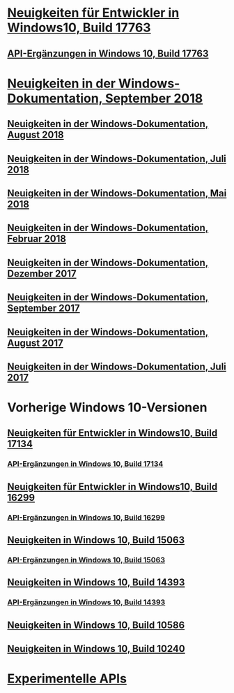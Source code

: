 # [Neuigkeiten für Entwickler in Windows10, Build 17763](../whats-new/windows-10-build-17763.md)
## [API-Ergänzungen in Windows 10, Build 17763](../whats-new/windows-10-build-17763-api-diff.md)
# [Neuigkeiten in der Windows-Dokumentation, September 2018](../whats-new/windows-docs-september-2018.md)
## [Neuigkeiten in der Windows-Dokumentation, August 2018](../whats-new/windows-docs-august-2018.md)
## [Neuigkeiten in der Windows-Dokumentation, Juli 2018](../whats-new/windows-docs-july-2018.md)
## [Neuigkeiten in der Windows-Dokumentation, Mai 2018](../whats-new/windows-docs-may-2018.md)
## [Neuigkeiten in der Windows-Dokumentation, Februar 2018](../whats-new/windows-docs-february-2018.md)
## [Neuigkeiten in der Windows-Dokumentation, Dezember 2017](../whats-new/windows-docs-december-2017.md)
## [Neuigkeiten in der Windows-Dokumentation, September 2017](../whats-new/windows-docs-september-2017.md)
## [Neuigkeiten in der Windows-Dokumentation, August 2017](../whats-new/windows-docs-august-2017.md)
## [Neuigkeiten in der Windows-Dokumentation, Juli 2017](../whats-new/windows-docs-july-2017.md)
# Vorherige Windows 10-Versionen
## [Neuigkeiten für Entwickler in Windows10, Build 17134](../whats-new/windows-10-build-17134.md)
### [API-Ergänzungen in Windows 10, Build 17134](../whats-new/windows-10-build-17134-api-diff.md)
## [Neuigkeiten für Entwickler in Windows10, Build 16299](../whats-new/windows-10-build-16299.md)
### [API-Ergänzungen in Windows 10, Build 16299](../whats-new/windows-10-build-16299-api-diff.md)
## [Neuigkeiten in Windows 10, Build 15063](../whats-new/windows-10-build-15063.md)
### [API-Ergänzungen in Windows 10, Build 15063](../whats-new/windows-10-build-15063-api-diff.md)
## [Neuigkeiten in Windows 10, Build 14393](../whats-new/windows-10-build-14393.md)
### [API-Ergänzungen in Windows 10, Build 14393](../whats-new/windows-10-build-14393-api-diff.md)
## [Neuigkeiten in Windows 10, Build 10586](../whats-new/windows-10-build-10586.md)
## [Neuigkeiten in Windows 10, Build 10240](../whats-new/windows-10-build-10240.md)
# [Experimentelle APIs](../whats-new/experimental-apis.md)
